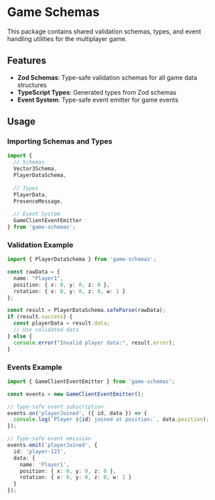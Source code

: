 # Game Schemas

This package contains shared validation schemas, types, and event handling utilities for the multiplayer game.

## Features

- **Zod Schemas**: Type-safe validation schemas for all game data structures
- **TypeScript Types**: Generated types from Zod schemas
- **Event System**: Type-safe event emitter for game events

## Usage

### Importing Schemas and Types

```typescript
import { 
  // Schemas
  Vector3Schema,
  PlayerDataSchema,
  
  // Types
  PlayerData,
  PresenceMessage,
  
  // Event System
  GameClientEventEmitter
} from 'game-schemas';
```

### Validation Example

```typescript
import { PlayerDataSchema } from 'game-schemas';

const rawData = {
  name: "Player1",
  position: { x: 0, y: 0, z: 0 },
  rotation: { x: 0, y: 0, z: 0, w: 1 }
};

const result = PlayerDataSchema.safeParse(rawData);
if (result.success) {
  const playerData = result.data;
  // Use validated data
} else {
  console.error("Invalid player data:", result.error);
}
```

### Events Example

```typescript
import { GameClientEventEmitter } from 'game-schemas';

const events = new GameClientEventEmitter();

// Type-safe event subscription
events.on('playerJoined', ({ id, data }) => {
  console.log(`Player ${id} joined at position:`, data.position);
});

// Type-safe event emission
events.emit('playerJoined', {
  id: 'player-123',
  data: {
    name: 'Player1',
    position: { x: 0, y: 0, z: 0 },
    rotation: { x: 0, y: 0, z: 0, w: 1 }
  }
});
``` 